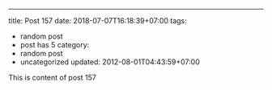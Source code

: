 ---
title: Post 157
date: 2018-07-07T16:18:39+07:00
tags:
  - random post
  - post has 5
category:
  - random post
  - uncategorized
updated: 2012-08-01T04:43:59+07:00

This is content of post 157